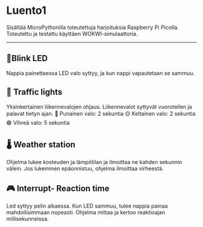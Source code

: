 # Luento1

Sisältää MicroPythonilla toteutettuja harjoituksia Raspberry Pi Picolla. Toteutettu ja testattu käyttäen WOKWI-simulaattoria.

--------------------

## 🔦Blink LED
 Nappia painettaessa LED valo syttyy, ja kun nappi vapautetaan se sammuu. 

## 🚦 Traffic lights 
Yksinkertainen liikennevalojen ohjaus. Liikennevalot syttyvät vuorotellen ja palavat tietyn ajan. 
🔴 Punainen valo: 2 sekuntia 
🟡 Keltainen valo: 2 sekuntia 
🟢 Vihreä valo: 5 sekuntia

## 🌡️ Weather station

Ohjelma lukee kosteuden ja lämpötilan ja ilmoittaa ne kahden sekunnin välein.
Jos lukeminen epäonnistuu, ohjelma ilmoittaa virheestä.

## 🎮 Interrupt- Reaction time
Led syttyy pelin alkaessa. Kun LED sammuu, tulee nappia painaa mahdollisimmaan nopeasti.
Ohjelma mittaa ja kertoo reaktioajan millisekunneissa.
